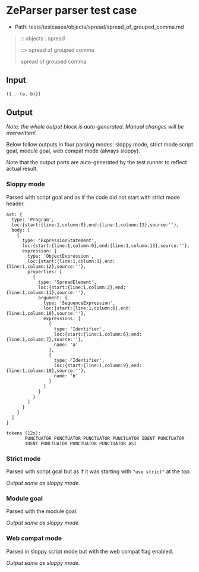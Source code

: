 # ZeParser parser test case

- Path: tests/testcases/objects/spread/spread_of_grouped_comma.md

> :: objects : spread
>
> ::> spread of grouped comma
>
> spread of grouped comma


## Input

`````js
({...(a, b)})
`````

## Output

_Note: the whole output block is auto-generated. Manual changes will be overwritten!_

Below follow outputs in four parsing modes: sloppy mode, strict mode script goal, module goal, web compat mode (always sloppy).

Note that the output parts are auto-generated by the test runner to reflect actual result.

### Sloppy mode

Parsed with script goal and as if the code did not start with strict mode header.

`````
ast: {
  type: 'Program',
  loc:{start:{line:1,column:0},end:{line:1,column:13},source:''},
  body: [
    {
      type: 'ExpressionStatement',
      loc:{start:{line:1,column:0},end:{line:1,column:13},source:''},
      expression: {
        type: 'ObjectExpression',
        loc:{start:{line:1,column:1},end:{line:1,column:12},source:''},
        properties: [
          {
            type: 'SpreadElement',
            loc:{start:{line:1,column:2},end:{line:1,column:11},source:''},
            argument: {
              type: 'SequenceExpression',
              loc:{start:{line:1,column:6},end:{line:1,column:10},source:''},
              expressions: [
                {
                  type: 'Identifier',
                  loc:{start:{line:1,column:6},end:{line:1,column:7},source:''},
                  name: 'a'
                },
                {
                  type: 'Identifier',
                  loc:{start:{line:1,column:9},end:{line:1,column:10},source:''},
                  name: 'b'
                }
              ]
            }
          }
        ]
      }
    }
  ]
}

tokens (12x):
       PUNCTUATOR PUNCTUATOR PUNCTUATOR PUNCTUATOR IDENT PUNCTUATOR
       IDENT PUNCTUATOR PUNCTUATOR PUNCTUATOR ASI
`````

### Strict mode

Parsed with script goal but as if it was starting with `"use strict"` at the top.

_Output same as sloppy mode._

### Module goal

Parsed with the module goal.

_Output same as sloppy mode._

### Web compat mode

Parsed in sloppy script mode but with the web compat flag enabled.

_Output same as sloppy mode._
